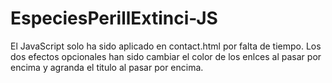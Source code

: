 # EspeciesPerillExtinci-JS
El JavaScript solo ha sido aplicado en contact.html por falta de tiempo.
Los dos efectos opcionales han sido cambiar el color de los enlces al pasar por encima y agranda el titulo al pasar por encima.